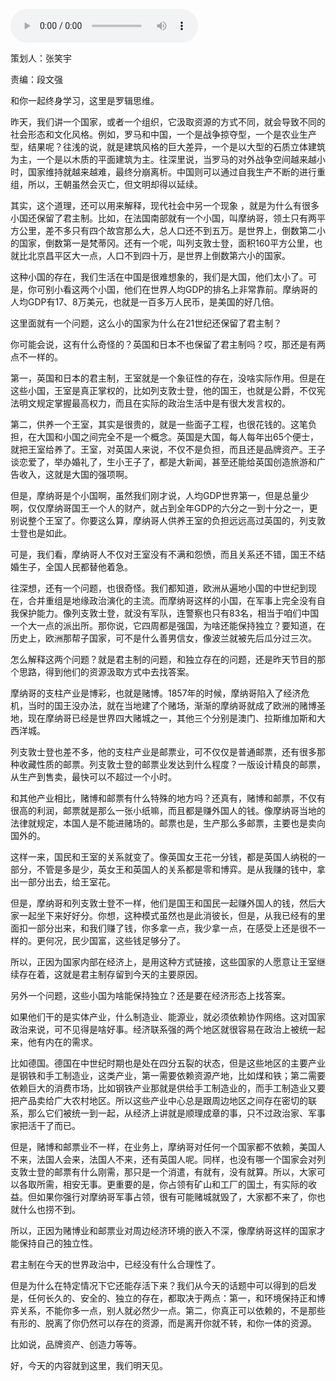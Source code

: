 <audio src="http://igetoss.cdn.igetget.com/mp3/201803/12/201803122203122004718084.mp3" controls="controls">您的浏览器不支持 audio 标签。</audio><p>策划人：张笑宇</p><p>责编：段文强</p><p>和你一起终身学习，这里是罗辑思维。</p><p>昨天，我们讲一个国家，或者一个组织，它汲取资源的方式不同，就会导致不同的社会形态和文化风格。例如，罗马和中国，一个是战争掠夺型，一个是农业生产型，结果呢？往浅的说，就是建筑风格的巨大差异，一个是以大型的石质立体建筑为主，一个是以木质的平面建筑为主。往深里说，当罗马的对外战争空间越来越小时，国家维持就越来越难，最终分崩离析。中国则可以通过自我生产不断的进行重组，所以，王朝虽然会灭亡，但文明却得以延续。</p><p>其实，这个道理，还可以用来解释，现代社会中另一个现象 ，就是为什么有很多小国还保留了君主制。比如，在法国南部就有一个小国，叫摩纳哥，领土只有两平方公里，差不多只有四个故宫那么大，总人口还不到五万。是世界上，倒数第二小的国家，倒数第一是梵蒂冈。还有一个呢，叫列支敦士登，面积160平方公里，也就比北京昌平区大一点，人口不到四十万，是世界上倒数第六小的国家。</p><p>这种小国的存在，我们生活在中国是很难想象的，我们是大国，他们太小了。可是，你可别小看这两个小国，他们在世界人均GDP的排名上非常靠前。摩纳哥的人均GDP有17、8万美元，也就是一百多万人民币，是美国的好几倍。</p><p>这里面就有一个问题，这么小的国家为什么在21世纪还保留了君主制？</p><p>你可能会说，这有什么奇怪的？英国和日本不也保留了君主制吗？哎，那还是有两点不一样的。</p><p>第一，英国和日本的君主制，王室就是一个象征性的存在，没啥实际作用。但是在这些小国，王室是真正掌权的，比如列支敦士登，他的国王，也就是公爵，不仅宪法明文规定掌握最高权力，而且在实际的政治生活中是有很大发言权的。</p><p>第二，供养一个王室，其实是很贵的，就是一些面子工程，也很花钱的。这笔负担，在大国和小国之间完全不是一个概念。英国是大国，每人每年出65个便士，就把王室给养了。王室，对英国人来说，不仅不是负担，而且还是品牌资产。王子谈恋爱了，举办婚礼了，生小王子了，都是大新闻，甚至还能给英国创造旅游和广告收入，这就是大国的强项啊。</p><p>但是，摩纳哥是个小国啊，虽然我们刚才说，人均GDP世界第一，但是总量少啊，仅仅摩纳哥国王一个人的财产，就占到全年GDP的六分之一到十分之一，更别说整个王室了。你要这么算，摩纳哥人供养王室的负担远远高过英国的，列支敦士登也是如此。</p><p>可是，我们看，摩纳哥人不仅对王室没有不满和怨愤，而且关系还不错，国王不结婚生子，全国人民都替他着急。</p><p>往深想，还有一个问题，也很奇怪。我们都知道，欧洲从遍地小国的中世纪到现在，合并重组是地缘政治演化的主流。而摩纳哥这样的小国，在军事上完全没有自我保护能力。像列支敦士登，就没有军队，连警察也只有83名，相当于咱们中国一个大一点的派出所。那你说，它四周都是强国，为啥还能保持独立？要知道，在历史上，欧洲那帮子国家，可不是什么善男信女，像波兰就被先后瓜分过三次。</p><p>怎么解释这两个问题？就是君主制的问题，和独立存在的问题，还是昨天节目的那个思路，得到他们的资源汲取方式中去找答案。</p><p>摩纳哥的支柱产业是博彩，也就是赌博。1857年的时候，摩纳哥陷入了经济危机，当时的国王没办法，就在当地建了个赌场，渐渐的摩纳哥就成了欧洲的赌博圣地，现在摩纳哥已经是世界四大赌城之一，其他三个分别是澳门、拉斯维加斯和大西洋城。</p><p>列支敦士登也差不多，他的支柱产业是邮票业，可不仅仅是普通邮票，还有很多那种收藏性质的邮票。列支敦士登的邮票业发达到什么程度？一版设计精良的邮票，从生产到售卖，最快可以不超过一个小时。</p><p>和其他产业相比，赌博和邮票有什么特殊的地方吗？还真有，赌博和邮票，不仅有很高的利润，邮票就是那么一张小纸嘛，而且都是赚外国人的钱。像摩纳哥当地的法律就规定，本国人是不能进赌场的。邮票也是，生产那么多邮票，主要也是卖向国外的。</p><p>这样一来，国民和王室的关系就变了。像英国女王花一分钱，都是英国人纳税的一部分，不管是多是少，英女王和英国人的关系都是零和博弈。是从我赚的钱中，拿出一部分出去，给王室花。</p><p>但是，摩纳哥和列支敦士登不一样，他们是国王和国民一起赚外国人的钱，然后大家一起坐下来好好分。你想，这种模式虽然也是此消彼长，但是，从我已经有的里面扣一部分出来，和我们赚了钱，你多拿一点，我少拿一点，在感受上还是很不一样的。更何况，民少国富，这些钱足够分了。</p><p>所以，正因为国家内部在经济上，是用这种方式链接，这些国家的人愿意让王室继续存在着，这就是君主制存留到今天的主要原因。</p><p>另外一个问题，这些小国为啥能保持独立？还是要在经济形态上找答案。</p><p>如果他们干的是实体产业，什么制造业、能源业，就必须依赖协作网络。这对国家政治来说，可不见得是啥好事。经济联系强的两个地区就很容易在政治上被统一起来，他有内在的需求。</p><p>比如德国。德国在中世纪时期也是处在四分五裂的状态，但是这些地区的主要产业是钢铁和手工制造业，这类产业，第一需要依赖资源产地，比如煤和铁；第二需要依赖巨大的消费市场，比如钢铁产业那就是供给手工制造业的，而手工制造业又要把产品卖给广大农村地区。所以这些产业中心总是跟周边地区之间存在密切的联系，那么它们被统一到一起，从经济上讲就是顺理成章的事，只不过政治家、军事家把活干了而已。</p><p>但是，赌博和邮票业不一样，在业务上，摩纳哥对任何一个国家都不依赖，美国人不来，法国人会来，法国人不来，还有英国人呢。同样，也没有哪一个国家会对列支敦士登的邮票有什么刚需，那只是一个消遣，有就有，没有就算。所以，大家可以各取所需，相安无事。更重要的是，你占领有矿山和工厂的国土，有实际的收益。但如果你强行对摩纳哥军事占领，很有可能赌城就毁了，大家都不来了，你也就什么也捞不到。</p><p>所以，正因为赌博业和邮票业对周边经济环境的嵌入不深，像摩纳哥这样的国家才能保持自己的独立性。</p><p>君主制在今天的世界政治中，已经没有什么合理性了。</p><p>但是为什么在特定情况下它还能存活下来？我们从今天的话题中可以得到的启发是，任何长久的、安全的、独立的存在，都取决于两点：第一，和环境保持正和博弈关系，不能你多一点，别人就必然少一点。第二，你真正可以依赖的，不是那些有形的、脱离了你仍然可以存在的资源，而是离开你就不转，和你一体的资源。</p><p>比如说，品牌资产、创造力等等。</p><p>好，今天的内容就到这里，我们明天见。</p>